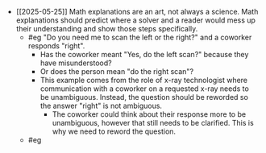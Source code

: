 - [[2025-05-25]] Math explanations are an art, not always a science. Math explanations should predict where a solver and a reader would mess up their understanding and show those steps specifically.
	- #eg "Do you need me to scan the left or the right?" and a coworker responds "right".
		- Has the coworker meant "Yes, do the left scan?" because they have misunderstood?
		- Or does the person mean "do the right scan"?
		- This example comes from the role of x-ray technologist where communication with a coworker on a requested x-ray needs to be unambiguous. Instead, the question should be reworded so the answer "right" is not ambiguous.
			- The coworker could think about their response more to be unambiguous, however that still needs to be clarified. This is why we need to reword the question.
	- #eg